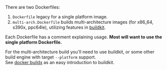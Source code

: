 There are two Dockerfiles:

1) ```Dockerfile``` legacy for a single platform image.
2) ```multi-arch.Dockerfile``` builds multi-architecture images (for x86_64, s390x, ppc64le), utilizing features in [buildkit](https://github.com/moby/buildkit).

Each Dockerfile has a comment explaining usage.  **Most will want to use the single platform Dockerfile.**

For the multi-architecture build you'll need to use buildkit, 
or some other build engine with target ```--platform``` support.  
See [docker buildx](https://docs.docker.com/buildx/working-with-buildx/) as an easy introduction to buildkit.